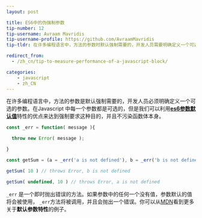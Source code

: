 ```yaml
---
layout: post

title: ES6中的伪强制参数
tip-number: 12
tip-username: Avraam Mavridis
tip-username-profile: https://github.com/AvraamMavridis
tip-tldr: 在许多编程语言中，方法的参数时默认强制需要的，开发人员需要明确定义一个可选的参数。

redirect_from:
  - /zh_cn/tip-to-measure-performance-of-a-javascript-block/

categories:
    - javascript
    - zh_CN
---
```


在许多编程语言中，方法的参数是默认强制需要的，开发人员必须明确定义一个可选的参数。在Javascript 中每一个参数都是可选的，但是我们可以利用[**es6参数默认值**](http://exploringjs.com/es6/ch_parameter-handling.html#sec_parameter-default-values)特性的优点来达到强制要求这种目的，并且不污染函数体本身。

``` javascript
const _err = function( message ){

  throw new Error( message );

}

const getSum = (a = _err('a is not defined'), b = _err('b is not defined')) => a + b

getSum( 10 ) // throws Error, b is not defined

getSum( undefined, 10 ) // throws Error, a is not defined
```

 `_err`  是一个即时抛出错误的方法。如果参数中的任何一个没有值，参数默认的值将会被使用， `_err`方法将被调用，并且会抛出一个错误。你可以从[MDN](https://developer.mozilla.org/zh-CN/docs/Web/JavaScript/Reference/Functions/Default_parameters)看到更多关于**默认参数特性**的例子。 